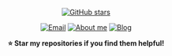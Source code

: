 <div align="center">
  
[![GitHub stars](https://img.shields.io/github/stars/yee-yore?label=Stars&style=social)](https://github.com/yee-yore)

</div>

<div align="center">

[![Email](https://img.shields.io/badge/-Email-D14836?style=for-the-badge&logo=gmail&logoColor=white)](mailto:h4kaholic@gmail.com)
[![About me](https://img.shields.io/badge/-Profile-000000?style=for-the-badge&logo=vercel&logoColor=white)](https://polarized-bee-2fa.notion.site/yee-yore-2030772767228022b2e6c4deabd724c2?pvs=74)
[![Blog](https://img.shields.io/badge/-Blog-FF5722?style=for-the-badge&logo=blogger&logoColor=white)](https://medium.com/@yee-yore)

</div>

<div align="center">

**⭐ Star my repositories if you find them helpful!**

</div>
